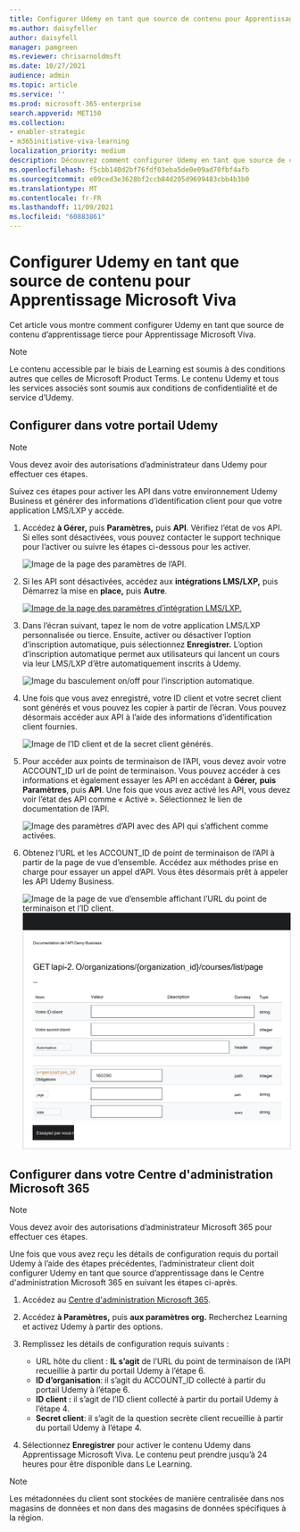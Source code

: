 ```yaml
---
title: Configurer Udemy en tant que source de contenu pour Apprentissage Microsoft Viva
ms.author: daisyfeller
author: daisyfell
manager: pamgreen
ms.reviewer: chrisarnoldmsft
ms.date: 10/27/2021
audience: admin
ms.topic: article
ms.service: ''
ms.prod: microsoft-365-enterprise
search.appverid: MET150
ms.collection:
- enabler-strategic
- m365initiative-viva-learning
localization_priority: medium
description: Découvrez comment configurer Udemy en tant que source de contenu d’apprentissage pour Apprentissage Microsoft Viva.
ms.openlocfilehash: f5cbb140d2bf76fdf03eba5de0e09ad70fbf4afb
ms.sourcegitcommit: e09ced3e3628bf2ccb84d205d9699483cbb4b3b0
ms.translationtype: MT
ms.contentlocale: fr-FR
ms.lasthandoff: 11/09/2021
ms.locfileid: "60883861"
---
```

# <a name="configure-udemy-as-a-content-source-for-microsoft-viva-learning"></a>Configurer Udemy en tant que source de contenu pour Apprentissage Microsoft Viva

Cet article vous montre comment configurer Udemy en tant que source de contenu d’apprentissage tierce pour Apprentissage Microsoft Viva.

>[!NOTE]
>Le contenu accessible par le biais de Learning est soumis à des conditions autres que celles de Microsoft Product Terms. Le contenu Udemy et tous les services associés sont soumis aux conditions de confidentialité et de service d’Udemy.

## <a name="configure-in-your-udemy-portal"></a>Configurer dans votre portail Udemy

>[!NOTE]
>Vous devez avoir des autorisations d’administrateur dans Udemy pour effectuer ces étapes.

Suivez ces étapes pour activer les API dans votre environnement Udemy Business et générer des informations d’identification client pour que votre application LMS/LXP y accède.

1. Accédez **à Gérer,** puis **Paramètres,** puis **API**. Vérifiez l’état de vos API. Si elles sont désactivées, vous pouvez contacter le support technique pour l’activer ou suivre les étapes ci-dessous pour les activer.

    ![Image de la page des paramètres de l’API.](../media/learning/udemy-1.png)

2. Si les API sont désactivées, accédez aux **intégrations LMS/LXP,** puis Démarrez la mise en **place,** puis **Autre**.

    [![Image de la page des paramètres d’intégration LMS/LXP.](../media/learning/udemy-2small.png)](../media/learning/udemy-2.png#lightbox)

3. Dans l’écran suivant, tapez le nom de votre application LMS/LXP personnalisée ou tierce. Ensuite, activer ou désactiver l’option d’inscription automatique, puis sélectionnez **Enregistrer.** L’option d’inscription automatique permet aux utilisateurs qui lancent un cours via leur LMS/LXP d’être automatiquement inscrits à Udemy.

    ![Image du basculement on/off pour l’inscription automatique.](../media/learning/udemy-3.png)

4. Une fois que vous avez enregistré, votre ID client et votre secret client sont générés et vous pouvez les copier à partir de l’écran. Vous pouvez désormais accéder aux API à l’aide des informations d’identification client fournies.

    ![Image de l’ID client et de la secret client générés.](../media/learning/udemy-4.png)

5. Pour accéder aux points de terminaison de l’API, vous devez avoir votre ACCOUNT_ID url de point de terminaison. Vous pouvez accéder à ces informations et également essayer les API en accédant à **Gérer,** **puis Paramètres**, puis **API**. Une fois que vous avez activé les API, vous devez voir l’état des API comme « Activé ». Sélectionnez le lien de documentation de l’API.

    ![Image des paramètres d’API avec des API qui s’affichent comme activées.](../media/learning/udemy-5.png)

6. Obtenez l’URL et les ACCOUNT_ID de point de terminaison de l’API à partir de la page de vue d’ensemble. Accédez aux méthodes prise en charge pour essayer un appel d’API. Vous êtes désormais prêt à appeler les API Udemy Business.

    ![Image de la page de vue d’ensemble affichant l’URL du point de terminaison et l’ID client.](../media/learning/udemy-6.png)
    ![Image de la page Essayer vous-même dans laquelle vous pouvez entrer votre URL et votre ID client.](../media/learning/udemy-7.png)

## <a name="configure-in-your-microsoft-365-admin-center"></a>Configurer dans votre Centre d'administration Microsoft 365

>[!NOTE]
>Vous devez avoir des autorisations d’administrateur Microsoft 365 pour effectuer ces étapes.

Une fois que vous avez reçu les détails de configuration requis du portail Udemy à l’aide des étapes précédentes, l’administrateur client doit configurer Udemy en tant que source d’apprentissage dans le Centre d'administration Microsoft 365 en suivant les étapes ci-après.

1. Accédez au [Centre d'administration Microsoft 365](https://admin.microsoft.com).

2. Accédez **à Paramètres,** puis **aux paramètres org.** Recherchez Learning et activez Udemy à partir des options.

3. Remplissez les détails de configuration requis suivants :

    - URL hôte du client : **IL s’agit** de l’URL du point de terminaison de l’API recueillie à partir du portail Udemy à l’étape 6.
    - **ID d’organisation**: il s’agit du ACCOUNT_ID collecté à partir du portail Udemy à l’étape 6.
    - **ID client :** il s’agit de l’ID client collecté à partir du portail Udemy à l’étape 4.
    - **Secret client**: il s’agit de la question secrète client recueillie à partir du portail Udemy à l’étape 4.

4. Sélectionnez **Enregistrer** pour activer le contenu Udemy dans Apprentissage Microsoft Viva. Le contenu peut prendre jusqu’à 24 heures pour être disponible dans Le Learning.

>[!NOTE]
>Les métadonnées du client sont stockées de manière centralisée dans nos magasins de données et non dans des magasins de données spécifiques à la région.
